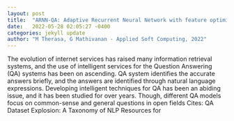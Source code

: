 ```yaml
---
layout: post
title:  "ARNN-QA: Adaptive Recurrent Neural Network with feature optimization for incremental learning-based Question Answering system"
date:   2022-05-28 02:05:27 -0400
categories: jekyll update
author: "M Therasa, G Mathivanan - Applied Soft Computing, 2022"
---
```

The evolution of internet services has raised many information retrieval systems, and the use of intelligent services for the Question Answering (QA) systems has been on ascending. QA system identifies the accurate answers briefly, and the answers are identified through natural language expressions. Developing intelligent techniques for QA has been an abiding issue, and it has been studied for over years. Though, different QA models focus on common-sense and general questions in open fields  Cites: QA Dataset Explosion: A Taxonomy of NLP Resources for